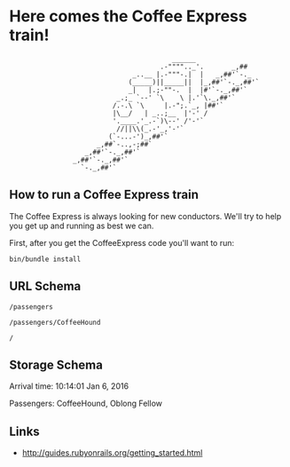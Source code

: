 # Here comes the Coffee Express train!

                                             ______
                                          .-"""".._'.       _,##
                                   _..__ |.-"""-.|  |   _,##'`-._
                                  (_____)||_____||  |_,##'`-._,##'`
                                  _|   |.;-""-.  |  |#'`-._,##'`
                               _.;_ `--' `\    \ |.'`\._,##'`
                              /.-.\ `\     |.-";.`_, |##'`
                              |\__/   | _..;__  |'-' /
                              '.____.'_.-`)\--' /'-'`
                               //||\\(_.-'_,'-'`
                             (`-...-')_,##'`
                          _,##`-..,-;##`
                       _,##'`-._,##'`
                    _,##'`-._,##'`
                      `-._,##'`




## How to run a Coffee Express train

The Coffee Express is always looking for new conductors.
We'll try to help you get up and running as best we can.

First, after you get the CoffeeExpress code you'll want to run:

    bin/bundle install


## URL Schema

    /passengers

    /passengers/CoffeeHound

    /

## Storage Schema

Arrival time: 10:14:01 Jan 6, 2016

Passengers: CoffeeHound, Oblong Fellow

## Links

- http://guides.rubyonrails.org/getting_started.html
